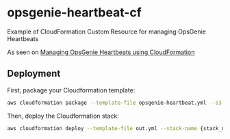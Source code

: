 # opsgenie-heartbeat-cf

Example of CloudFormation Custom Resource for managing OpsGenie Heartbeats

As seen on [Managing OpsGenie Heartbeats using CloudFormation](https://medium.com/poka-techblog/managing-opsgenie-heartbeats-using-cloudformation-f7a328a75eea)


## Deployment

First, package your Cloudformation template:
```bash
aws cloudformation package --template-file opsgenie-heartbeat.yml --s3-bucket {your-bucket-name} --output-template-file out.yml
```

Then, deploy the Cloudformation stack:

```bash
aws cloudformation deploy --template-file out.yml --stack-name {stack_name} --capabilities CAPABILITY_IAM --parameter-overrides OpsGenieHeartbeatApiKey={opsgenie_api_key}
```

